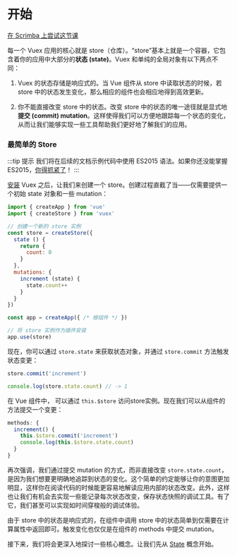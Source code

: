 # 开始

<div class="scrimba"><a href="https://scrimba.com/p/pnyzgAP/cMPa2Uk" target="_blank" rel="noopener noreferrer">在 Scrimba 上尝试这节课</a></div>

每一个 Vuex 应用的核心就是 store（仓库）。“store”基本上就是一个容器，它包含着你的应用中大部分的**状态 (state)**。Vuex 和单纯的全局对象有以下两点不同：

1. Vuex 的状态存储是响应式的。当 Vue 组件从 store 中读取状态的时候，若 store 中的状态发生变化，那么相应的组件也会相应地得到高效更新。

2. 你不能直接改变 store 中的状态。改变 store 中的状态的唯一途径就是显式地**提交 (commit) mutation**。这样使得我们可以方便地跟踪每一个状态的变化，从而让我们能够实现一些工具帮助我们更好地了解我们的应用。

### 最简单的 Store

:::tip 提示
我们将在后续的文档示例代码中使用 ES2015 语法。如果你还没能掌握 ES2015，[你得抓紧了](https://babeljs.io/docs/learn-es2015/)！
:::

[安装](../installation.md) Vuex 之后，让我们来创建一个 store。创建过程直截了当——仅需要提供一个初始 state 对象和一些 mutation：

``` js
import { createApp } from 'vue'
import { createStore } from 'vuex'

// 创建一个新的 store 实例
const store = createStore({
  state () {
    return {
      count: 0
    }
  },
  mutations: {
    increment (state) {
      state.count++
    }
  }
})

const app = createApp({ /* 根组件 */ })

// 将 store 实例作为插件安装
app.use(store)
```

现在，你可以通过 `store.state` 来获取状态对象，并通过 `store.commit` 方法触发状态变更：

``` js
store.commit('increment')

console.log(store.state.count) // -> 1
```

在 Vue 组件中， 可以通过 `this.$store` 访问store实例。现在我们可以从组件的方法提交一个变更：

``` js
methods: {
  increment() {
    this.$store.commit('increment')
    console.log(this.$store.state.count)
  }
}
```

再次强调，我们通过提交 mutation 的方式，而非直接改变 `store.state.count`，是因为我们想要更明确地追踪到状态的变化。这个简单的约定能够让你的意图更加明显，这样你在阅读代码的时候能更容易地解读应用内部的状态改变。此外，这样也让我们有机会去实现一些能记录每次状态改变，保存状态快照的调试工具。有了它，我们甚至可以实现如时间穿梭般的调试体验。

由于 store 中的状态是响应式的，在组件中调用 store 中的状态简单到仅需要在计算属性中返回即可。触发变化也仅仅是在组件的 methods 中提交 mutation。

接下来，我们将会更深入地探讨一些核心概念。让我们先从 [State](state.md) 概念开始。
